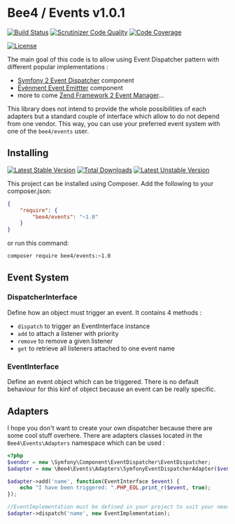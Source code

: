 Bee4 / Events v1.0.1
====================

[![Build Status](https://travis-ci.org/bee4/transport.svg?branch=develop)](https://travis-ci.org/bee4/transport)
[![Scrutinizer Code Quality](https://scrutinizer-ci.com/g/bee4/events/badges/quality-score.png?b=develop)](https://scrutinizer-ci.com/g/bee4/events/?branch=develop)
[![Code Coverage](https://scrutinizer-ci.com/g/bee4/events/badges/coverage.png)](https://scrutinizer-ci.com/g/bee4/events/)

[![License](https://poser.pugx.org/bee4/events/license.png)](https://packagist.org/packages/bee4/events)

The main goal of this code is to allow using Event Dispatcher pattern with different popular implementations :

* [Symfony 2 Event Dispatcher](http://symfony.com/doc/current/components/event_dispatcher/introduction.html) component
* [Événment Event Emittter](https://github.com/igorw/evenement) component
* more to come [Zend Framework 2 Event Manager](https://github.com/zendframework/Component_ZendEventManager)...

This library does not intend to provide the whole possibilities of each adapters but a standard couple of interface which allow to do not depend from one vendor. This way, you can use your preferred event system with one of the `bee4/events` user.


Installing
----------
[![Latest Stable Version](https://poser.pugx.org/bee4/events/v/stable.png)](https://packagist.org/packages/bee4/events)
[![Total Downloads](https://poser.pugx.org/bee4/events/downloads.png)](https://packagist.org/packages/bee4/events)
[![Latest Unstable Version](https://poser.pugx.org/bee4/events/v/unstable.png)](https://packagist.org/packages/bee4/events)

This project can be installed using Composer. Add the following to your composer.json:

```JSON
{
    "require": {
        "bee4/events": "~1.0"
    }
}
```

or run this command:

```Shell
composer require bee4/events:~1.0
```

Event System
------------
### DispatcherInterface
Define how an object must trigger an event. It contains 4 methods :

* `dispatch` to trigger an EventInterface instance
* `add` to attach a listener with priority
* `remove` to remove a given listener
* `get` to retrieve all listeners attached to one event name

### EventInterface
Define an event object which can be triggered. There is no default behaviour for this kinf of object because an event can be really specific.

Adapters
--------
I hope you don't want to create your own dispatcher because there are some cool stuff overhere. There are adapters classes located in the `Bee4\Events\Adapters` namespace which can be used :

```PHP
<?php
$vendor = new \Symfony\Component\EventDispatcher\EventDispatcher;
$adapter = new \Bee4\Events\Adapters\SymfonyEventDispatcherAdapter($vendor);

$adapter->add('name', function(EventInterface $event) {
	echo "I have been triggered: ".PHP_EOL.print_r($event, true);
});

//EventImplementation must be defined in your project to suit your needs
$adapter->dispatch('name', new EventImplementation);
```